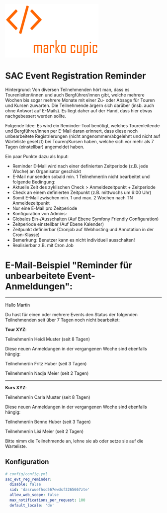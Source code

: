 ![Alt text](docs/logo.png?raw=true "logo")


# SAC Event Registration Reminder

Hintergrund:
Von diversen Teilnehmenden hört man, dass es Tourenleiten/innen und auch Bergführer/innen gibt,
  welche mehrere Wochen bis sogar mehrere Monate mit einer Zu- oder Absage für Touren und Kursen zuwarten.
  Die Teilnehmende ärgern sich darüber (insb. auch ohne Antwort auf E-Mails).
  Es liegt daher auf der Hand, dass hier etwas nachgebessert werden sollte.

Folgende Idee:
Es wird ein Reminder-Tool benötigt, welches Tourenleitende und Bergführer/innen per E-Mail daran erinnert,
  dass diese noch unbearbeitete Registrierungen (nicht angenommen/abgelehnt und nicht auf Warteliste gesetzt) bei Touren/Kursen haben,
  welche sich vor mehr als 7 Tagen (einstellbar) angemeldet haben.

Ein paar Punkte dazu als Input:
- Reminder E-Mail wird nach einer definierten Zeitperiode (z.B. jede Woche) an Organisator geschickt
- E-Mail nur senden sobald min. 1 Teilnehmer/in nicht bearbeitet und folgende Bedingung:
- Aktuelle Zeit des zyklischen Check > Anmeldezeitpunkt + Zeitperiode
- Check an einem definierten Zeitpunkt (z.B. mittwochs um 6:00 Uhr)
- Somit E-Mail zwischen min. 1 und max. 2 Wochen nach TN Anmeldezeitpunkt
- Nur eine E-Mail pro Zeitperiode
- Konfiguration von Admins:
- Globales Ein-/Ausschalten (Auf Ebene Symfony Friendly Configuration)
- Zeitperiode einstellbar (Auf Ebene Kalender)
- Zeitpunkt definierbar (Cronjob auf Webhosting und Annotation in der Cron-Klasse)
- Bemerkung: Benutzer kann es nicht individuell ausschalten!
- Realisierbar z.B. mit Cron Job


# E-Mail-Beispiel "Reminder für unbearbeitete Event-Anmeldungen":
--------------------
Hallo Martin

Du hast für einen oder mehrere Events den Status
  der folgenden Teilnehmenden seit über 7 Tagen noch nicht bearbeitet:

**Tour XYZ**:

Teilnehmer/in Heidi Muster (seit 8 Tagen)

Diese neuen Anmeldungen in der vergangenen Woche sind ebenfalls hängig:

Teilnehmer/in Fritz Huber (seit 3 Tagen)

Teilnehmer/in Nadja Meier (seit 2 Tagen)

-------------------------------------------------------------

**Kurs XYZ**:

Teilnehmer/in Carla Muster (seit 8 Tagen)

Diese neuen Anmeldungen in der vergangenen Woche sind ebenfalls hängig:

Teilnehmer/in Benno Huber (seit 3 Tagen)

Teilnehmer/in Lisi Meier (seit 2 Tagen)


Bitte nimm die Teilnehmende an, lehne sie ab oder setze sie auf die Warteliste.

## Konfiguration

```yaml
# config/config.yml
sac_evt_reg_reminder:
  disable: false
  sid: 'dasrwuefhsd567ewdsf3265667zte'
  allow_web_scope: false
  max_notifications_per_request: 100
  default_locale: 'de'
```
